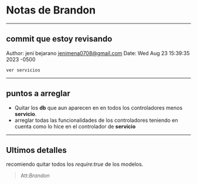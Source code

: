 # Notas de Brandon

---

## commit que estoy revisando

Author: jeni bejarano <jenimena0708@gmail.com>
Date: Wed Aug 23 15:39:35 2023 -0500

    ver servicios

---

## puntos a arreglar

- Quitar los **db** que aun aparecen en en todos los controladores menos **servicio**.
- arreglar todas las funcionalidades de los controladores teniendo en cuenta como lo hice en el controlador de **servicio**

---

## Ultimos detalles

recomiendo quitar todos los _require:true_ de los modelos.

> Att:_Brandon_
